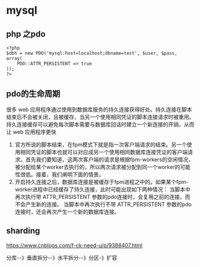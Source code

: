 # mysql

## php 之pdo
```
<?php
$dbh = new PDO('mysql:host=localhost;dbname=test', $user, $pass, array(
    PDO::ATTR_PERSISTENT => true
));
?>
```

## pdo的生命周期
很多 web 应用程序通过使用到数据库服务的持久连接获得好处。持久连接在脚本结束后不会被关闭，且被缓存，当另一个使用相同凭证的脚本连接请求时被重用。持久连接缓存可以避免每次脚本需要与数据库回话时建立一个新连接的开销，从而让 web 应用程序更快

1. 官方所说的脚本结束，在fpm模式下就是指一次客户端请求的结束。另一个使用相同凭证的脚本也就可以对应成另一个使用相同数据库连接凭证的客户端请求。首先我们要知道，这两次客户端的请求是根据fpm-workers的空闲情况，被分配给某个worker去执行的，所以两次请求被分配到同一个worker的可能性很低。接着，我们阐明下面的情景。
2. 开启持久连接之后，数据库连接是被缓存于fpm进程之中的。如果某个fpm-worker进程中已经缓存了持久连接，此时可能出现如下两种情况：
当脚本中再次执行带 ATTR_PERSISTENT 参数的pdo连接时，会复用之前的连接，而不会产生新的连接。
当脚本中再次执行不带 ATTR_PERSISTENT 参数的pdo连接时，还会再次产生一个新的数据库连接。

## sharding
https://www.cnblogs.com/f-ck-need-u/p/9388407.html

分库--》垂直拆分--》水平拆分--》分区-》扩容